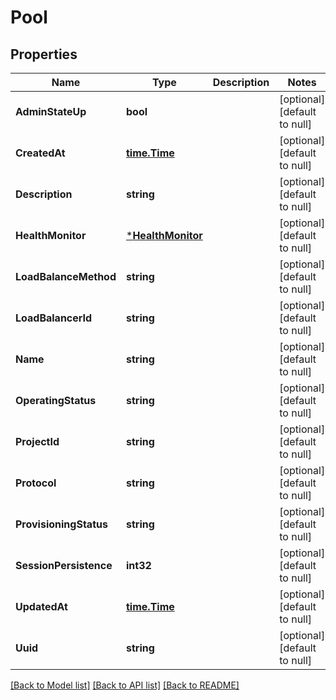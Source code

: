 # Pool

## Properties
Name | Type | Description | Notes
------------ | ------------- | ------------- | -------------
**AdminStateUp** | **bool** |  | [optional] [default to null]
**CreatedAt** | [**time.Time**](time.Time.md) |  | [optional] [default to null]
**Description** | **string** |  | [optional] [default to null]
**HealthMonitor** | [***HealthMonitor**](HealthMonitor.md) |  | [optional] [default to null]
**LoadBalanceMethod** | **string** |  | [optional] [default to null]
**LoadBalancerId** | **string** |  | [optional] [default to null]
**Name** | **string** |  | [optional] [default to null]
**OperatingStatus** | **string** |  | [optional] [default to null]
**ProjectId** | **string** |  | [optional] [default to null]
**Protocol** | **string** |  | [optional] [default to null]
**ProvisioningStatus** | **string** |  | [optional] [default to null]
**SessionPersistence** | **int32** |  | [optional] [default to null]
**UpdatedAt** | [**time.Time**](time.Time.md) |  | [optional] [default to null]
**Uuid** | **string** |  | [optional] [default to null]

[[Back to Model list]](../README.md#documentation-for-models) [[Back to API list]](../README.md#documentation-for-api-endpoints) [[Back to README]](../README.md)


